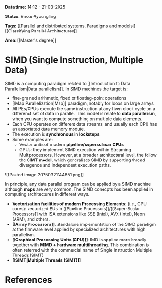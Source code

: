 **Data time:** 14:12 - 21-03-2025

**Status**: #note #youngling 

**Tags:** [[Parallel and distributed systems. Paradigms and models]] [[Classifying Parallel Architectures]]

**Area**: [[Master's degree]]
# SIMD (Single Instruction, Multiple Data)

SIMD is a computing paradigm related to [[Introduction to Data Parallelism|Data parallelism]]. In SIMD machines the target is:
- fine-grained arithmetic, fixed or floating-point operations
- [[Map Parallelization|Map]] paradigm, notably for loops on large arrays
- All PEs/CPUs execute the same instruction at any fiven clock cycle on a differenct set of data in parallel. This model is relate to **data parallelism**, when you want to compute something on multiple data elements.
- Each CPU operates on different data streams, and usually each CPU has an associated data memory module.
- The execution is **synchronous** in **locksteps** 
- Some examples are:
	- Vector units of modern **pipeline/supersclasar CPUs**
	- GPUs: they implement SIMD execution within Streaming Multiprocessors, However, at a broader architectural level, the follow the **SIMT model**, which generalises SIMD by supporting thread divergence and independent execution paths.

![[Pasted image 20250321144651.png]]

In principle, any data parallel program can be applied by a SIMD machine although **maps** are very common. The SIMD conecpts has been applied in computing architectures in different ways.
- **Vectorization facilities of modern Processing Elements**: (i.e., CPU cores): vectorized EUs in [[Pipeline Processors]]/[[Super-Scalar Processors]] with ISA extensions like SSE (Intel), AVX (Intel), Neon (ARM), and others.
- **[[Array Processors]]**: standalone implementation of the SIMD paradigm at the firmware level applied by specialized architectures with high parallelism.
- **[[Graphical Processing Units (GPU)]]**: IMD is applied more broadly together with **MIMD + hardware multithreading**. This combination is often referred with the commercial name of Single Instruction Multiple Threads (SIMT)
- **[[SIMT|Multiple Threads (SIMT)]]**
# References